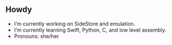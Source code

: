 ## Howdy
- I’m currently working on SideStore and emulation.
- I’m currently learning Swift, Python, C, and low level assembly.
- Pronouns: she/her
